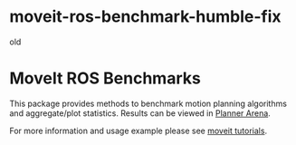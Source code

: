 # moveit-ros-benchmark-humble-fix


old

# MoveIt ROS Benchmarks

This package provides methods to benchmark motion planning algorithms and aggregate/plot statistics. Results can be viewed in [Planner Arena](http://plannerarena.org/).

For more information and usage example please see [moveit tutorials](https://ros-planning.github.io/moveit_tutorials/doc/benchmarking/benchmarking_tutorial.html).
